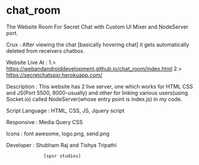 # chat_room
The Website Room For Secret Chat with Custom UI Mixer and NodeServer port.

Crux : After viewing the chat [basically hovering chat] it gets automatically deleted from receivers chatbox.

Website Live At :      1.> https://webandandroiddevelopment.github.io/chat_room/index.html
                       2.> https://secretchatspsr.herokuapp.com/

Description : This website has 2 live server, one which works for HTML CSS and JS(Port 5500, 8000-usually) and other for linking various users(using Socket.io) called NodeServer(whose entry point is index.js) in my code.

Script Language : HTML, CSS, JS, Jquery script

Responsive : Media Query CSS

Icons : font awesome, logo.png, send.png

Developer : Shubham Raj and Tishya Tripathi 
        
                  [spsr studios]



